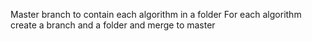 Master branch to contain each algorithm in a folder 
For each algorithm create a branch and a folder and merge to master
